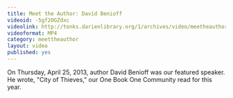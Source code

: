 ```yaml
---
title: Meet the Author: David Benioff
videoid: -5gf2OGZdxc
videolink: http://tonks.darienlibrary.org/1/archives/video/meetheauthor/20130425_david_benioff.m4v
videoformat: MP4
category: meettheauthor
layout: video
published: yes
---
```


On Thursday, April 25, 2013, author David Benioff was our featured speaker. He wrote, "City of Thieves," our One Book One Community read for this year. 